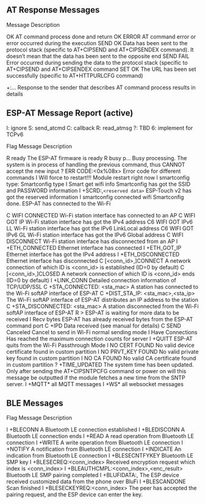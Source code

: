 AT Response Messages
--------------------

Message    Description

OK         AT command process done and return OK
ERROR      AT command error or error occurred during the execution
SEND OK    Data has been sent to the protocol stack
           (specific to AT+CIPSEND and AT+CIPSENDEX command).
           It doesn’t mean that the data has been sent to the opposite end
SEND FAIL  Error occurred during sending the data to the protocol stack
           (specific to AT+CIPSEND and AT+CIPSENDEX command
SET OK     The URL has been set successfully
           (specific to AT+HTTPURLCFG command)

+<Command Name>:...  Response to the sender that describes AT command process
                     results in details


ESP-AT Message Report (active)
------------------------------

I: ignore
S: send_atcmd
C: callback
R: read_atmsg
?: TBD
6: implement for TCPv6

Flag Message    Description

R    ready                    The ESP-AT firmware is ready
R    busy p…                  Busy processing. The system is in process of handling
                              the previous command, thus CANNOT accept the new input
?    ERR CODE:<0x%08x>        Error code for different commands
I    Will force to restart!!! Module restart right now
I    smartconfig type:<xxx>   Smartconfig type
I    Smart get wifi info      Smartconfig has got the SSID and PASSWORD information
I    +SCRD:<length>,``<reserved data>`` ESP-Touch v2 has got the reserved
                                        information
I    smartconfig connected wifi Smartconfig done. ESP-AT has connected to the Wi-Fi

C    WIFI CONNECTED           Wi-Fi station interface has connected to an AP
C    WIFI GOT IP              Wi-Fi station interface has got the IPv4 address
C6   WIFI GOT IPv6 LL         Wi-Fi station interface has got the IPv6
                              LinkLocal address
C6   WIFI GOT IPv6 GL         Wi-Fi station interface has got the IPv6
                              Global address
C    WIFI DISCONNECT          Wi-Fi station interface has disconnected from an AP
I    +ETH_CONNECTED           Ethernet interface has connected
I    +ETH_GOT_IP              Ethernet interface has got the IPv4 address
I    +ETH_DISCONNECTED        Ethernet interface has disconnected
C    [<conn_id>,]CONNECT      A network connection of which ID
                              is <conn_id> is established (ID=0 by default)
C    [<conn_id>,]CLOSED       A network connection of which ID
                              is <conn_id> ends (ID=0 by default)
I    +LINK_CONN               Detailed connection information of TCP/UDP/SSL
C    +STA_CONNECTED: <sta_mac> A station has connected to the Wi-Fi
                               softAP interface of ESP-AT
C    +DIST_STA_IP: <sta_mac>,<sta_ip>  The Wi-Fi softAP interface
                                       of ESP-AT distributes an IP address
                                       to the station
C    +STA_DISCONNECTED: <sta_mac>      A station disconnected from the Wi-Fi
                                       softAP interface of ESP-AT
R    >                        ESP-AT is waiting for more data to be received
I    Recv <xxx> bytes         ESP-AT has already received <xxx> bytes
                              from the ESP-AT command port
C    +IPD                     Data received (see manual for details)
C    SEND Canceled            Cancel to send in Wi-Fi normal sending mode
I    Have <xxx> Connections   Has reached the maximum connection counts for server
I    +QUITT                   ESP-AT quits from the Wi-Fi Passthrough Mode
I    NO CERT FOUND            No valid device certificate found in custom partition
I    NO PRVT_KEY FOUND        No valid private key found in custom partition
I    NO CA FOUND              No valid CA certificate found in custom partition
?    +TIME_UPDATED            The system time has been updated.
                              Only after sending the AT+CIPSNTPCFG
                              command or power on will this message
                              be outputted if the module fetches a
                              new time from the SNTP server.
I    +MQTT*                   all MQTT messages
I    +WS*                     all websocket messages


BLE Messages
------------

Flag Message          Description

I    +BLECONN         A Bluetooth LE connection established
I    +BLEDISCONN      A Bluetooth LE connection ends
I    +READ            A read operation from Bluetooth LE connection
I    +WRITE           A write operation from Bluetooth LE connection
I    +NOTIFY          A notification from Bluetooth LE connection
I    +INDICATE        An indication from Bluetooth LE connection
I    +BLESECNTFYKEY   Bluetooth LE SMP key
I    +BLESECREQ:<conn_index> Received encryption request which index is <conn_index>
I    +BLEAUTHCMPL:<conn_index>,<enc_result> Bluetooth LE SMP pairing completed
I    +BLUFIDATA:<len>,<data>  The ESP device received customized data from the phone over BluFi
I    +BLESCANDONE     Scan finished
I    +BLESECKEYREQ:<conn_index> The peer has accepted the pairing request,
                                and the ESP device can enter the key.
